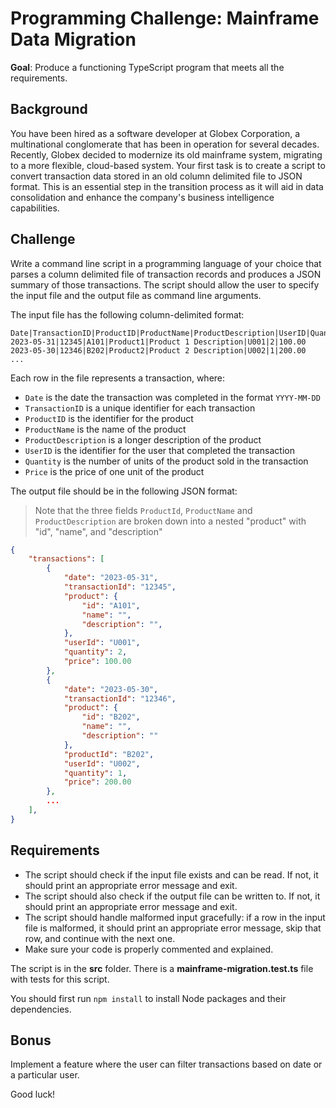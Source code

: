 # Programming Challenge: Mainframe Data Migration

**Goal**: Produce a functioning TypeScript program that meets all the
requirements.

## Background

You have been hired as a software developer at Globex Corporation, a
multinational conglomerate that has been in operation for several decades.
Recently, Globex decided to modernize its old mainframe system, migrating to a
more flexible, cloud-based system. Your first task is to create a script to
convert transaction data stored in an old column delimited file to JSON format.
This is an essential step in the transition process as it will aid in data
consolidation and enhance the company's business intelligence capabilities.

## Challenge

Write a command line script in a programming language of your choice that parses
a column delimited file of transaction records and produces a JSON summary of
those transactions. The script should allow the user to specify the input file
and the output file as command line arguments.

The input file has the following column-delimited format:

```csv
Date|TransactionID|ProductID|ProductName|ProductDescription|UserID|Quantity|Price
2023-05-31|12345|A101|Product1|Product 1 Description|U001|2|100.00
2023-05-30|12346|B202|Product2|Product 2 Description|U002|1|200.00
...
```

Each row in the file represents a transaction, where:

-   `Date` is the date the transaction was completed in the format `YYYY-MM-DD`
-   `TransactionID` is a unique identifier for each transaction
-   `ProductID` is the identifier for the product
-   `ProductName` is the name of the product
-   `ProductDescription` is a longer description of the product
-   `UserID` is the identifier for the user that completed the transaction
-   `Quantity` is the number of units of the product sold in the transaction
-   `Price` is the price of one unit of the product

The output file should be in the following JSON format:

> Note that the three fields `ProductId`, `ProductName` and `ProductDescription`
> are broken down into a nested "product" with "id", "name", and "description"

```json
{
    "transactions": [
        {
            "date": "2023-05-31",
            "transactionId": "12345",
            "product": {
                "id": "A101",
                "name": "",
                "description": "",
            },
            "userId": "U001",
            "quantity": 2,
            "price": 100.00
        },
        {
            "date": "2023-05-30",
            "transactionId": "12346",
            "product": {
                "id": "B202",
                "name": "",
                "description": ""
            },
            "productId": "B202",
            "userId": "U002",
            "quantity": 1,
            "price": 200.00
        },
        ...
    ],
}
```

## Requirements

-   The script should check if the input file exists and can be read. If not, it
    should print an appropriate error message and exit.
-   The script should also check if the output file can be written to. If not,
    it should print an appropriate error message and exit.
-   The script should handle malformed input gracefully: if a row in the input
    file is malformed, it should print an appropriate error message, skip that
    row, and continue with the next one.
-   Make sure your code is properly commented and explained.


The script is in the __src__ folder. 
There is a **mainframe-migration.test.ts** file with tests for this script.

You should first run `npm install` to install Node packages and their dependencies.


## Bonus

Implement a feature where the user can filter transactions based on date or a
particular user.

Good luck!
